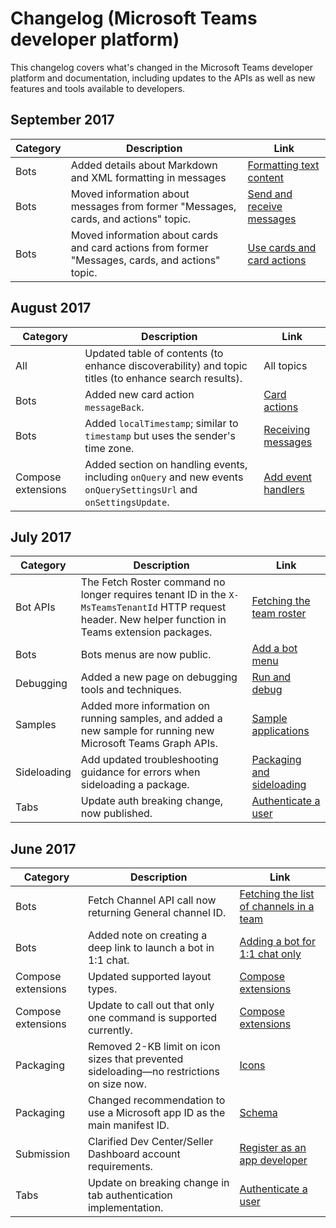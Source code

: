 # Changelog (Microsoft Teams developer platform)

This changelog covers what's changed in the Microsoft Teams developer platform and documentation, including updates to the APIs as well as new features and tools available to developers.

## September 2017

| **Category** | **Description** | **Link** |
| --- | --- | --- |
| Bots | Added details about Markdown and XML formatting in messages | [Formatting text content](botsconversation.md#formatting-text-content) |
| Bots | Moved information about messages from former "Messages, cards, and actions" topic. | [Send and receive messages](botsconversation.md) |
| Bots | Moved information about cards and card actions from former "Messages, cards, and actions" topic. | [Use cards and card actions](teams-bots-cards.md) |

## August 2017

| **Category** | **Description** | **Link** |
| --- | --- | --- |
| All | Updated table of contents (to enhance discoverability) and topic titles (to enhance search results). | All topics |
| Bots | Added new card action `messageBack`. | [Card actions](teams-bots-cards.md#card-actions) |
| Bots | Added `localTimestamp`; similar to `timestamp` but uses the sender's time zone. | [Receiving messages](botsconversation.md#receiving-messages) |
| Compose extensions | Added section on handling events, including `onQuery` and new events `onQuerySettingsUrl` and `onSettingsUpdate`. | [Add event handlers](composeextensions.md#add-event-handlers) |

## July 2017

| **Category** | **Description** | **Link** |
| --- | --- | --- |
| Bot APIs | The Fetch Roster command no longer requires tenant ID in the `X-MsTeamsTenantId` HTTP request header. New helper function in Teams extension packages. | [Fetching the team roster](botapis.md#fetching-the-team-roster) |
| Bots | Bots menus are now public. | [Add a bot menu](botmenu.md) |
| Debugging | Added a new page on debugging tools and techniques. | [Run and debug](debugging.md) |
| Samples | Added more information on running samples, and added a new sample for running new Microsoft Teams Graph APIs. | [Sample applications](samples.md) |
| Sideloading | Add updated troubleshooting guidance for errors when sideloading a package. | [Packaging and sideloading](troubleshooting.md#error-while-reading-manifestjson) |
| Tabs | Update auth breaking change, now published. | [Authenticate a user](auth.md) | 

## June 2017

| **Category** | **Description** | **Link** |
| --- | --- | --- |
| Bots | Fetch Channel API call now returning General channel ID. | [Fetching the list of channels in a team](botapis.md#fetching-the-list-of-channels-in-a-team) |
| Bots | Added note on creating a deep link to launch a bot in 1:1 chat. | [Adding a bot for 1:1 chat only](botsadd.md#adding-a-bot-for-11-chat-only) |
| Compose extensions | Updated supported layout types. | [Compose extensions](composeextensions.md) |
| Compose extensions | Update to call out that only one command is supported currently. | [Compose extensions](composeextensions.md) |
| Packaging | Removed 2-KB limit on icon sizes that prevented sideloading&mdash;no restrictions on size now. | [Icons](createpackage.md#icons) |
| Packaging | Changed recommendation to use a Microsoft app ID as the main manifest ID. | [Schema](schema.md#id) |
| Submission | Clarified Dev Center/Seller Dashboard account requirements. | [Register as an app developer](submission.md#register-as-an-app-developer) |
| Tabs | Update on breaking change in tab authentication implementation. | [Authenticate a user](auth.md) |
